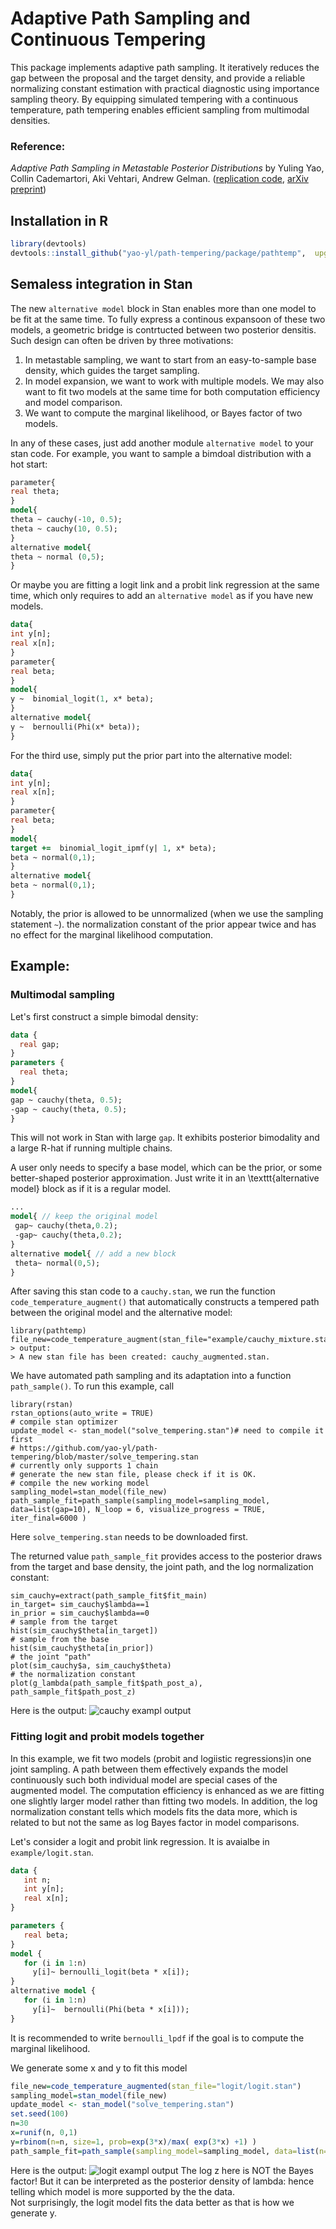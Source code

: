 #   Adaptive Path Sampling and Continuous Tempering

This package implements adaptive path sampling. It iteratively reduces the gap between the proposal and the target density, and provide a reliable  normalizing constant  estimation with practical diagnostic using importance sampling theory. 
By equipping simulated tempering with a continuous temperature, path tempering enables efficient sampling from multimodal densities.    

### Reference:
*Adaptive Path Sampling in Metastable Posterior Distributions* by  Yuling Yao, Collin  Cademartori, Aki Vehtari, Andrew Gelman.
([replication code](https://github.com/yao-yl/path-tempering/tree/master/replication%20code%20for%20paper), [arXiv preprint](https://arxiv.org/abs/2009.00471))

## Installation in R
```R
library(devtools)
devtools::install_github("yao-yl/path-tempering/package/pathtemp",  upgrade="never")
``` 

## Semaless integration in Stan
The new `alternative model` block in Stan enables more than one model to be fit at the same time. To fully express a continous expansoon of these two models, a geometric bridge is contrtucted between two posterior densitis. Such design can often be driven by three motivations:
1. In metastable sampling, we want to start from an easy-to-sample base density, which guides the target sampling. 
2. In model expansion, we want to work with multiple models. We may also want to fit two models at the same time for both computation efficiency and model comparison. 
3. We want to compute the marginal likelihood, or Bayes factor of two models.

In any of these cases, just add another module `alternative model` to your stan code. For example, you want to sample a bimdoal distribution with a hot start:

```stan
parameter{
real theta;
}
model{
theta ~ cauchy(-10, 0.5);
theta ~ cauchy(10, 0.5);
}
alternative model{
theta ~ normal (0,5);
}
```

Or maybe you are fitting a logit link and a probit link regression at the same time, which only requires to add an `alternative model` as if you have new models.

```stan
data{
int y[n];
real x[n];
}
parameter{
real beta;
}
model{
y ~  binomial_logit(1, x* beta);
}
alternative model{
y ~  bernoulli(Phi(x* beta));
}
```

For the third use, simply put the prior part into the alternative model:
```stan
data{
int y[n];
real x[n];
}
parameter{
real beta;
}
model{
target +=  binomial_logit_ipmf(y| 1, x* beta);
beta ~ normal(0,1);
}
alternative model{
beta ~ normal(0,1);
}
```
Notably,  the prior is allowed to be unnormalized (when we use the sampling statement `~`). the normalization constant of the prior appear twice and has no effect for the marginal likelihood computation.


## Example:
### Multimodal sampling
Let's first construct a simple bimodal density:
```stan
data {
  real gap;
}
parameters {
  real theta;
}
model{
gap ~ cauchy(theta, 0.5);
-gap ~ cauchy(theta, 0.5);
}
```
This will not work in Stan with large `gap`. It exhibits posterior bimodality  and a large R-hat if running multiple chains. 

A user only needs to specify a base model,  which can be the prior, or some better-shaped posterior approximation.   Just write it in an  \texttt{alternative model} block as if it is a regular model.    
 
```stan
...
model{ // keep the original model  
 gap~ cauchy(theta,0.2);   
 -gap~ cauchy(theta,0.2);   
}
alternative model{ // add a new block 
 theta~ normal(0,5);   
}
```

After saving this stan code to a  `cauchy.stan`, we run the function `code_temperature_augment()` that automatically constructs a tempered path between the original model and the alternative model:

```
library(pathtemp)
file_new=code_temperature_augment(stan_file="example/cauchy_mixture.stan")
> output:
> A new stan file has been created: cauchy_augmented.stan.
```

We have automated path sampling and its adaptation into a function `path_sample()`.
To run this example, call
```
library(rstan)
rstan_options(auto_write = TRUE)
# compile stan optimizer
update_model <- stan_model("solve_tempering.stan")# need to compile it first
# https://github.com/yao-yl/path-tempering/blob/master/solve_tempering.stan
# currently only supports 1 chain
# generate the new stan file, please check if it is OK.
# compile the new working model
sampling_model=stan_model(file_new)
path_sample_fit=path_sample(sampling_model=sampling_model, data=list(gap=10), N_loop = 6, visualize_progress = TRUE, iter_final=6000 )
```
Here `solve_tempering.stan` needs to be downloaded first. 

The returned value `path_sample_fit` provides access to the posterior draws from the target and base density, the joint path,  and the log normalization constant:
```
sim_cauchy=extract(path_sample_fit$fit_main)
in_target= sim_cauchy$lambda==1
in_prior = sim_cauchy$lambda==0
# sample from the target 
hist(sim_cauchy$theta[in_target])
# sample from the base 
hist(sim_cauchy$theta[in_prior])
# the joint "path"
plot(sim_cauchy$a, sim_cauchy$theta)
# the normalization constant
plot(g_lambda(path_sample_fit$path_post_a), path_sample_fit$path_post_z)
```
Here is the output:
![cauchy exampl output](/example/img/Cauchy.jpg)

 
### Fitting logit and probit models together
In this example, we fit two models (probit and logiistic regressions)in one joint sampling.  A path between them effectively expands the model continuously such both individual model are special cases of the augmented model. The computation efficiency is enhanced as we are fitting one slightly larger model rather than fitting two models. In addition,  the log normalization constant tells which models fits the data more, which is related to but not the same as log Bayes factor in model comparisons. 


Let's consider a logit and probit link regression.  It is  avaialbe in `example/logit.stan`.
```stan
data {
   int n;
   int y[n];
   real x[n];
}

parameters {
   real beta;
}
model {
   for (i in 1:n)
     y[i]~ bernoulli_logit(beta * x[i]);
}
alternative model {
   for (i in 1:n)
     y[i]~  bernoulli(Phi(beta * x[i]));
}

```

It is recommended to write `bernoulli_lpdf` if the goal is to compute the marginal likelihood.  

We generate some x and y to fit this model
```R
file_new=code_temperature_augmented(stan_file="logit/logit.stan")
sampling_model=stan_model(file_new)
update_model <- stan_model("solve_tempering.stan")
set.seed(100)
n=30
x=runif(n, 0,1)
y=rbinom(n=n, size=1, prob=exp(3*x)/max( exp(3*x) +1) )
path_sample_fit=path_sample(sampling_model=sampling_model, data=list(n=n, x=x, y=y), N_loop = 6, visualize_progress = TRUE,iter_final=6000)
```

Here is the output:
![logit exampl output](/example/img/logit.jpg)
The log z here is NOT the Bayes factor! But it can be interpreted as the posterior density of lambda: hence telling which model is more supported by the the data.  
Not surprisingly, the logit model fits the data better as that is how we generate y.


